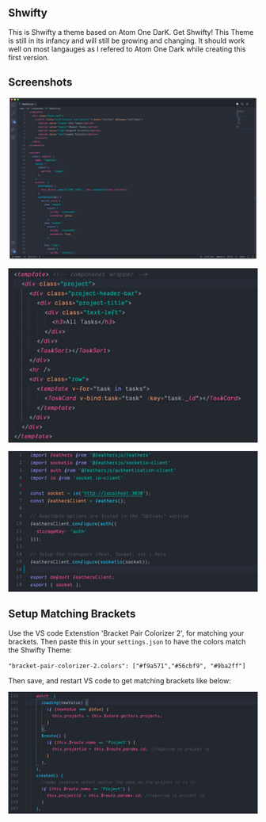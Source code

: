 ## Shwifty

This is Shwifty a theme based on Atom One DarK. Get Shwifty! This Theme is still in its infancy and will still be growing and changing. It should work well on most langauges as I refered to Atom One Dark while creating this first version.

## Screenshots

![ScreenShot](/images/main-thumbnail.png)

![ScreenShot](/images/html-thumbnail.jpg)

![ScreenShot](/images/imports-thumbnail.jpg)

## Setup Matching Brackets

Use the VS code Extenstion 'Bracket Pair Colorizer 2', for matching your brackets. 
Then paste this in your `settings.json` to have the colors match the Shwifty Theme:

`"bracket-pair-colorizer-2.colors": ["#f9a571","#56cbf9", "#9ba2ff"]`

Then save, and restart VS code to get matching brackets like below:

![ScreenShot](/images/bracket-matching-thumbnail.jpg)


